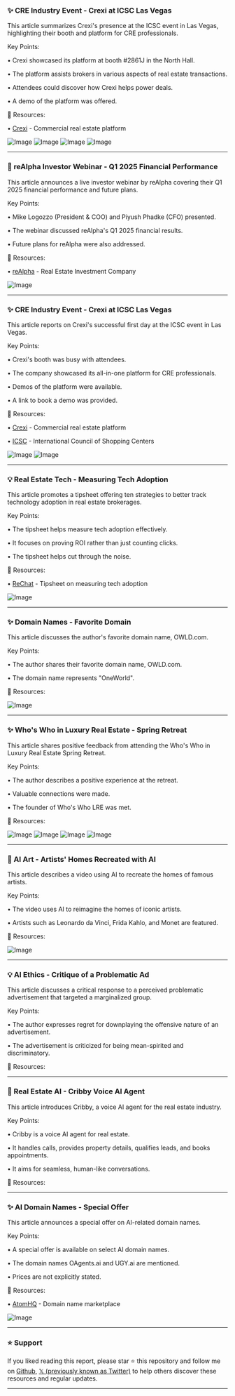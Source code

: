 ### ✨ CRE Industry Event - Crexi at ICSC Las Vegas

This article summarizes Crexi's presence at the ICSC event in Las Vegas, highlighting their booth and platform for CRE professionals.


Key Points:

• Crexi showcased its platform at booth #2861J in the North Hall.


•  The platform assists brokers in various aspects of real estate transactions.


• Attendees could discover how Crexi helps power deals.


•  A demo of the platform was offered.


🔗 Resources:

• [Crexi](https://x.com/CREXinc) - Commercial real estate platform

![Image](https://pbs.twimg.com/media/GrZ3IuhbAAMQltB?format=jpg&name=small)
![Image](https://pbs.twimg.com/media/GrZ3ItGbAAASc5K?format=jpg&name=small)
![Image](https://pbs.twimg.com/media/GrZ3IuhbAAU48v3?format=jpg&name=small)
![Image](https://pbs.twimg.com/media/GrZ3loFbAAAcBOY?format=jpg&name=small)



---

### 🚀 reAlpha Investor Webinar - Q1 2025 Financial Performance

This article announces a live investor webinar by reAlpha covering their Q1 2025 financial performance and future plans.


Key Points:

•  Mike Logozzo (President & COO) and Piyush Phadke (CFO) presented.


• The webinar discussed reAlpha's Q1 2025 financial results.


•  Future plans for reAlpha were also addressed.



🔗 Resources:

• [reAlpha](https://x.com/reAlpha) - Real Estate Investment Company

![Image](https://pbs.twimg.com/media/GrU220mbAAQTsmE?format=jpg&name=small)



---

### ✨ CRE Industry Event - Crexi at ICSC Las Vegas

This article reports on Crexi's successful first day at the ICSC event in Las Vegas.


Key Points:

• Crexi's booth was busy with attendees.


• The company showcased its all-in-one platform for CRE professionals.


•  Demos of the platform were available.


• A link to book a demo was provided.


🔗 Resources:

• [Crexi](https://x.com/CREXinc) - Commercial real estate platform

• [ICSC](https://x.com/ICSC) - International Council of Shopping Centers

![Image](https://pbs.twimg.com/media/GrWogmYaIAAYTmJ?format=jpg&name=small)
![Image](https://pbs.twimg.com/media/GrWogmbbAAEq86z?format=jpg&name=small)



---

### 💡 Real Estate Tech - Measuring Tech Adoption

This article promotes a tipsheet offering ten strategies to better track technology adoption in real estate brokerages.


Key Points:

•  The tipsheet helps measure tech adoption effectively.


• It focuses on proving ROI rather than just counting clicks.


•  The tipsheet helps cut through the noise.


🔗 Resources:

• [ReChat](https://lucy.rechat.com/10-smarter-ways-to-measure-tech-adoption-for-brokerage-leaders?utm_source=facebook&utm_medium=organic_post&utm_campaign=tl_tech_adoption&utm_content=10_smarter_ways_to-measure-tech_adoption_for_brokerage_leaders) - Tipsheet on measuring tech adoption


![Image](https://pbs.twimg.com/media/GqhAsSYXcAAlQqm?format=jpg&name=small)



---

### ✨ Domain Names - Favorite Domain

This article discusses the author's favorite domain name, OWLD.com.


Key Points:

• The author shares their favorite domain name, OWLD.com.


•  The domain name represents "OneWorld".


🔗 Resources:


![Image](https://pbs.twimg.com/media/GqeumwLWMAAka2R?format=jpg&name=small)



---

### ✨ Who's Who in Luxury Real Estate - Spring Retreat

This article shares positive feedback from attending the Who's Who in Luxury Real Estate Spring Retreat.


Key Points:

• The author describes a positive experience at the retreat.


•  Valuable connections were made.


• The founder of Who's Who LRE was met.


🔗 Resources:


![Image](https://pbs.twimg.com/media/Gp86vsJWgAAAjYY?format=jpg&name=small)
![Image](https://pbs.twimg.com/media/Gp86vsIX0AAJIBk?format=jpg&name=360x360)
![Image](https://pbs.twimg.com/media/Gp86vsPXgAAcD3e?format=jpg&name=360x360)
![Image](https://pbs.twimg.com/media/Gp86vsMWQAAcvMo?format=jpg&name=small)



---

### 🤖 AI Art - Artists' Homes Recreated with AI

This article describes a video using AI to recreate the homes of famous artists.


Key Points:

•  The video uses AI to reimagine the homes of iconic artists.


•  Artists such as Leonardo da Vinci, Frida Kahlo, and Monet are featured.


🔗 Resources:


![Image](https://pbs.twimg.com/amplify_video_thumb/1918291561869185024/img/ypimxGhGX3RxBVem.jpg)



---

### 💡 AI Ethics - Critique of a Problematic Ad

This article discusses a critical response to a perceived problematic advertisement that targeted a marginalized group.


Key Points:

• The author expresses regret for downplaying the offensive nature of an advertisement.


• The advertisement is criticized for being mean-spirited and discriminatory.


🔗 Resources:



---

### 🤖 Real Estate AI - Cribby Voice AI Agent

This article introduces Cribby, a voice AI agent for the real estate industry.


Key Points:

• Cribby is a voice AI agent for real estate.


•  It handles calls, provides property details, qualifies leads, and books appointments.


• It aims for seamless, human-like conversations.


🔗 Resources:


---

### ✨ AI Domain Names - Special Offer

This article announces a special offer on AI-related domain names.


Key Points:

• A special offer is available on select AI domain names.


• The domain names OAgents.ai and UGY.ai are mentioned.


•  Prices are not explicitly stated.


🔗 Resources:

• [AtomHQ](https://x.com/atomHQ) - Domain name marketplace


![Image](https://pbs.twimg.com/media/GpaZu6waMAAzY3i?format=jpg&name=small)


---

### ⭐️ Support

If you liked reading this report, please star ⭐️ this repository and follow me on [Github](https://github.com/Drix10), [𝕏 (previously known as Twitter)](https://x.com/DRIX_10_) to help others discover these resources and regular updates.

---